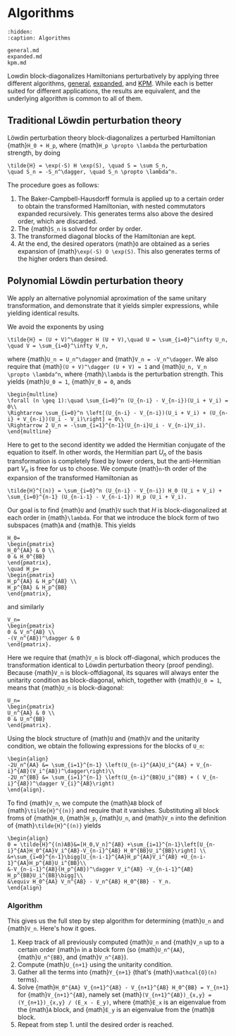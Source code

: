 # Algorithms

```{toctree}
:hidden:
:caption: Algorithms

general.md
expanded.md
kpm.md
```

Lowdin block-diagonalizes Hamiltonians perturbatively by applying three different
algorithms, [general](general.md), [expanded](expanded.md), and [KPM](kpm.md).
While each is better suited for different applications, the results are equivalent, and
the underlying algorithm is common to all of them.

## Traditional Löwdin perturbation theory
Löwdin perturbation theory block-diagonalizes a perturbed Hamiltonian {math}`H_0 + H_p`,
where {math}`H_p \propto \lambda` the perturbation strength, by doing

```{math}
\tilde{H} = \exp(-S) H \exp(S), \quad S = \sum S_n,
\quad S_n = -S_n^\dagger, \quad S_n \propto \lambda^n.
```

The procedure goes as follows:
1. The Baker-Campbell-Hausdorff formula is applied up to a certain order to obtain the
transformed Hamiltonian, with nested commutators expanded recursively. This generates
terms also above the desired order, which are discarded.
2. The {math}`S_n` is solved for order by order.
3. The transformed diagonal blocks of the Hamiltonian are kept.
4. At the end, the desired operators {math}`O` are obtained as a series expansion of
{math}`\exp(-S) O \exp(S)`. This also generates terms of the higher orders than desired.

## Polynomial Löwdin perturbation theory
We apply an alternative polynomial aproximation of the same unitary transformation, and
demonstrate that it yields simpler expressions, while yielding identical results.

We avoid the exponents by using

```{math}
\tilde{H} = (U + V)^\dagger H (U + V),\quad U = \sum_{i=0}^\infty U_n, \quad V = \sum_{i=0}^\infty V_n,
```

where {math}`U_n = U_n^\dagger` and {math}`V_n = -V_n^\dagger`.
We also require that {math}`(U + V)^\dagger (U + V) = 1` and
{math}`U_n, V_n \propto \lambda^n`, where {math}`\lambda` is the perturbation strength.
This yields {math}`U_0 = 1`, {math}`V_0 = 0`, ands

```{math}
\begin{multline}
\forall (n \geq 1):\quad \sum_{i=0}^n (U_{n-i} - V_{n-i})(U_i + V_i) = 0\\
\Rightarrow \sum_{i=0}^n \left[(U_{n-i} - V_{n-i})(U_i + V_i) + (U_{n-i} + V_{n-i})(U_i - V_i)\right] = 0\\
\Rightarrow 2 U_n = -\sum_{i=1}^{n-1}(U_{n-i}U_i - V_{n-i}V_i).
\end{multline}
```

Here to get to the second identity we added the Hermitian conjugate of the equation to
itself.
In other words, the Hermitian part $U_n$ of the basis transformation is completely fixed
by lower orders, but the anti-Hermitian part $V_n$ is free for us to choose.
We compute {math}`n`-th order of the expansion of the transformed Hamiltonian as

```{math}
\tilde{H}^{(n)} = \sum_{i=0}^n (U_{n-i} - V_{n-i}) H_0 (U_i + V_i) +
\sum_{i=0}^{n-1} (U_{n-i-1} - V_{n-i-1}) H_p (U_i + V_i).
```

Our goal is to find {math}`U` and {math}`V` such that $H$ is block-diagonalized at each
order in {math}`\lambda`. For that we introduce the block form of two subspaces {math}`A`
and {math}`B`.
This yields

```{math}
H_0=
\begin{pmatrix}
H_0^{AA} & 0 \\
0 & H_0^{BB}
\end{pmatrix},
\quad H_p=
\begin{pmatrix}
H_p^{AA} & H_p^{AB} \\
H_p^{BA} & H_p^{BB}
\end{pmatrix},
```
and similarly
```{math}
V_n=
\begin{pmatrix}
0 & V_n^{AB} \\
-(V_n^{AB})^\dagger & 0
\end{pmatrix}.
```

Here we require that {math}`V_n` is block off-diagonal, which produces the transformation
identical to Löwdin perturbation theory (proof pending).
Because {math}`V_n` is block-offdiagonal, its squares will always enter the unitarity
condition as block-diagonal, which, together with {math}`U_0 = 1`, means that {math}`U_n`
is block-diagonal:

```{math}
U_n=
\begin{pmatrix}
U_n^{AA} & 0 \\
0 & U_n^{BB}
\end{pmatrix}.
```

Using the block structure of {math}`U` and {math}`V` and the unitarity condition, we
obtain the following expressions for the blocks of `U_n`:

```{math}
\begin{align}
-2U_n^{AA} &= \sum_{i=1}^{n-1} \left(U_{n-i}^{AA}U_i^{AA} + V_{n-i}^{AB}(V_i^{AB})^\dagger\right)\\
-2U_n^{BB} &= \sum_{i=1}^{n-1} \left(U_{n-i}^{BB}U_i^{BB} + ( V_{n-i}^{AB})^\dagger V_{i}^{AB}\right)
\end{align}.
```

To find {math}`V_n`, we compute the {math}`AB` block of {math}`\tilde{H}^{(n)}` and
require that it vanishes.
Substituting all block froms of {math}`H_0`, {math}`H_p`, {math}`U_n`, and {math}`V_n`
into the definition of {math}`\tilde{H}^{(n)}` yields

```{math}
\begin{align}
0 = \tilde{H}^{(n)AB}&=[H_0,V_n]^{AB} +\sum_{i=1}^{n-1}\left[U_{n-i}^{AA}H_0^{AA}V_i^{AB}-V_{n-i}^{AB} H_0^{BB}U_i^{BB}\right] \\
&+\sum_{i=0}^{n-1}\bigg[U_{n-i-1}^{AA}H_p^{AA}V_i^{AB} +U_{n-i-1}^{AA}H_p^{AB}U_i^{BB}\\
&-V_{n-i-1}^{AB}(H_p^{AB})^\dagger V_i^{AB} -V_{n-i-1}^{AB} H_p^{BB}U_i^{BB}\bigg]\\
&\equiv H_0^{AA} V_n^{AB} - V_n^{AB} H_0^{BB} - Y_n.
\end{align}
```

### Algorithm
This gives us the full step by step algorithm for determining {math}`U_n` and {math}`V_n`.
Here's how it goes.
1. Keep track of all previously computed {math}`U_n` and {math}`V_n` up to a certain order
{math}`n` in a block form (so {math}`U_n^{AA}`, {math}`U_n^{BB}`, and {math}`V_n^{AB}`).
2. Compute {math}`U_{n+1}` using the unitarity condition.
3. Gather all the terms into {math}`Y_{n+1}` (that's {math}`\mathcal{O}(n)` terms).
4. Solve {math}`H_0^{AA} V_{n+1}^{AB} - V_{n+1}^{AB} H_0^{BB} = Y_{n+1}` for
{math}`V_{n+1}^{AB}`, namely set {math}`(V_{n+1}^{AB})_{x,y} = (Y_{n+1})_{x,y} / (E_x - E_y)`,
where {math}`E_x` is an eigenvalue from the {math}`A` block, and {math}`E_y` is an
eigenvalue from the {math}`B` block.
5. Repeat from step 1. until the desired order is reached.
